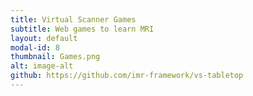 ```yaml
---
title: Virtual Scanner Games
subtitle: Web games to learn MRI 
layout: default
modal-id: 8
thumbnail: Games.png
alt: image-alt
github: https://github.com/imr-framework/vs-tabletop
---
```


